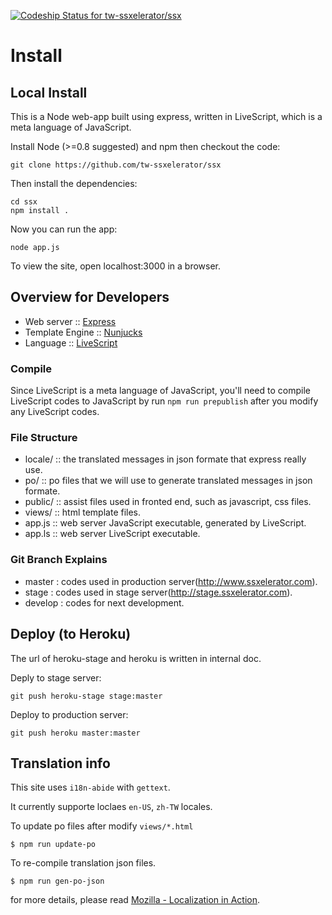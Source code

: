 [ ![Codeship Status for tw-ssxelerator/ssx](https://www.codeship.io/projects/83c09b90-1740-0132-87c7-1e682cfc0f53/status)](https://www.codeship.io/projects/34046)

# Install

## Local Install

This is a Node web-app built using express, written in LiveScript, which is a meta language of JavaScript.

Install Node (>=0.8 suggested) and npm then checkout the code:

    git clone https://github.com/tw-ssxelerator/ssx

Then install the dependencies:

    cd ssx
    npm install .

Now you can run the app:

    node app.js

To view the site, open localhost:3000 in a browser. 

## Overview for Developers

- Web server :: [Express](http://expressjs.com/)
- Template Engine :: [Nunjucks](https://mozilla.github.io/nunjucks/)
- Language :: [LiveScript](http://livescript.net)

### Compile 

Since LiveScript is a meta language of JavaScript, you'll need to compile LiveScript 
codes to JavaScript by run `npm run prepublish` after you modify any LiveScript codes.

### File Structure 

- locale/ :: the translated messages in json formate that express really use.
- po/     :: po files that we will use to generate translated messages in json formate.
- public/ :: assist files used in fronted end, such as javascript, css files.
- views/  :: html template files.
- app.js  :: web server JavaScript executable, generated by LiveScript.
- app.ls  :: web server LiveScript executable.

### Git Branch Explains

- master     : codes used in production server(http://www.ssxelerator.com).
- stage      : codes used in stage server(http://stage.ssxelerator.com).
- develop    : codes for next development.

## Deploy (to Heroku)

The url of heroku-stage and heroku is written in internal doc.

Deply to stage server:

    git push heroku-stage stage:master

Deploy to production server:

    git push heroku master:master

## Translation info

This site uses `i18n-abide` with `gettext`. 

It currently supporte loclaes `en-US`, `zh-TW` locales.

To update po files after modify `views/*.html`

```
$ npm run update-po
```

To re-compile translation json files.

```
$ npm run gen-po-json
```

for more details, please read [Mozilla - Localization in Action][localization-in-action].

[localization-in-action]: https://hacks.mozilla.org/2013/04/localization-in-action-part-3-of-3-a-node-js-holiday-season-part-11/
